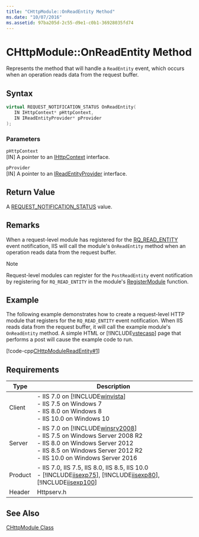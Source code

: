 ```yaml
---
title: "CHttpModule::OnReadEntity Method"
ms.date: "10/07/2016"
ms.assetid: 97ba205d-2c55-d9e1-c0b1-36928035fd74
---
```

# CHttpModule::OnReadEntity Method
Represents the method that will handle a `ReadEntity` event, which occurs when an operation reads data from the request buffer.  
  
## Syntax  
  
```cpp  
virtual REQUEST_NOTIFICATION_STATUS OnReadEntity(  
   IN IHttpContext* pHttpContext,  
   IN IReadEntityProvider* pProvider  
);  
```  
  
### Parameters  
 `pHttpContext`  
 [IN] A pointer to an [IHttpContext](../../web-development-reference/native-code-api-reference/ihttpcontext-interface.md) interface.  
  
 `pProvider`  
 [IN] A pointer to an [IReadEntityProvider](../../web-development-reference/native-code-api-reference/ireadentityprovider-interface.md) interface.  
  
## Return Value  
 A [REQUEST_NOTIFICATION_STATUS](../../web-development-reference/native-code-api-reference/request-notification-status-enumeration.md) value.  
  
## Remarks  
 When a request-level module has registered for the [RQ_READ_ENTITY](../../web-development-reference/native-code-api-reference/request-processing-constants.md) event notification, IIS will call the module's `OnReadEntity` method when an operation reads data from the request buffer.  
  
> [!NOTE]
>  Request-level modules can register for the `PostReadEntity` event notification by registering for `RQ_READ_ENTITY` in the module's [RegisterModule](../../web-development-reference/native-code-api-reference/pfn-registermodule-function.md) function.  
  
## Example  
 The following example demonstrates how to create a request-level HTTP module that registers for the `RQ_READ_ENTITY` event notification. When IIS reads data from the request buffer, it will call the example module's `OnReadEntity` method. A simple HTML or [!INCLUDE[vstecasp](../../wmi-provider/includes/vstecasp-md.md)] page that performs a post will cause the example code to run.  
  
 [!code-cpp[CHttpModuleReadEntity#1](~/samples/snippets/cpp/VS_Snippets_IIS/IIS7/CHttpModuleReadEntity/cpp/CHttpModuleReadEntity.cpp#1)]  
  
## Requirements  
  
|Type|Description|  
|----------|-----------------|  
|Client|-   IIS 7.0 on [!INCLUDE[winvista](../../wmi-provider/includes/winvista-md.md)]<br />-   IIS 7.5 on Windows 7<br />-   IIS 8.0 on Windows 8<br />-   IIS 10.0 on Windows 10|  
|Server|-   IIS 7.0 on [!INCLUDE[winsrv2008](../../wmi-provider/includes/winsrv2008-md.md)]<br />-   IIS 7.5 on Windows Server 2008 R2<br />-   IIS 8.0 on Windows Server 2012<br />-   IIS 8.5 on Windows Server 2012 R2<br />-   IIS 10.0 on Windows Server 2016|  
|Product|-   IIS 7.0, IIS 7.5, IIS 8.0, IIS 8.5, IIS 10.0<br />-   [!INCLUDE[iisexp75](../../web-development-reference/native-code-api-reference/includes/iisexp75-md.md)], [!INCLUDE[iisexp80](../../web-development-reference/native-code-api-reference/includes/iisexp80-md.md)], [!INCLUDE[iisexp100](../../web-development-reference/native-code-api-reference/includes/iisexp100-md.md)]|  
|Header|Httpserv.h|  
  
## See Also  
 [CHttpModule Class](../../web-development-reference/native-code-api-reference/chttpmodule-class.md)